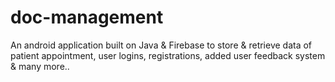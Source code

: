 # doc-management
An android application built on Java &amp; Firebase to store &amp; retrieve data of patient appointment, user logins, registrations, added user feedback system &amp; many more..

